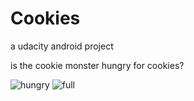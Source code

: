 # Cookies
a udacity android project

is the cookie monster hungry for cookies?

![hungry](https://user-images.githubusercontent.com/16841620/40668328-36e7b87c-6332-11e8-8c34-82edc172b104.png)
![full](https://user-images.githubusercontent.com/16841620/40668334-38b51b18-6332-11e8-960b-6eb8e796aa62.png)
